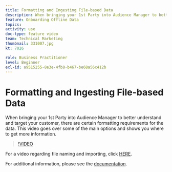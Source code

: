 ```yaml
---
title: Formatting and Ingesting File-based Data
description: When bringing your 1st Party into Audience Manager to better understand and target your customer, there are certain formatting requirements for the data. This video goes over some of the main options and shows you where to get more information.
feature: Onboarding Offline Data
topics: 
activity: use
doc-type: feature video
team: Technical Marketing
thumbnail: 331007.jpg
kt: 7026

role: Business Practitioner
level: Beginner
exl-id: a9515255-8e3e-4fb8-b467-be68a56c412b
---
```

# Formatting and Ingesting File-based Data

When bringing your 1st Party into Audience Manager to better understand and target your customer, there are certain formatting requirements for the data. This video goes over some of the main options and shows you where to get more information.

>[!VIDEO](https://video.tv.adobe.com/v/331007/?quality=12&learn=on)

For a video regarding file naming and importing, click [HERE](steps-for-ingesting-file-based-data.md).

For additional information, please see the [documentation](https://experienceleague.adobe.com/docs/audience-manager/user-guide/implementation-integration-guides/sending-audience-data/batch-data-transfer-process/inbound-file-contents.html?).
